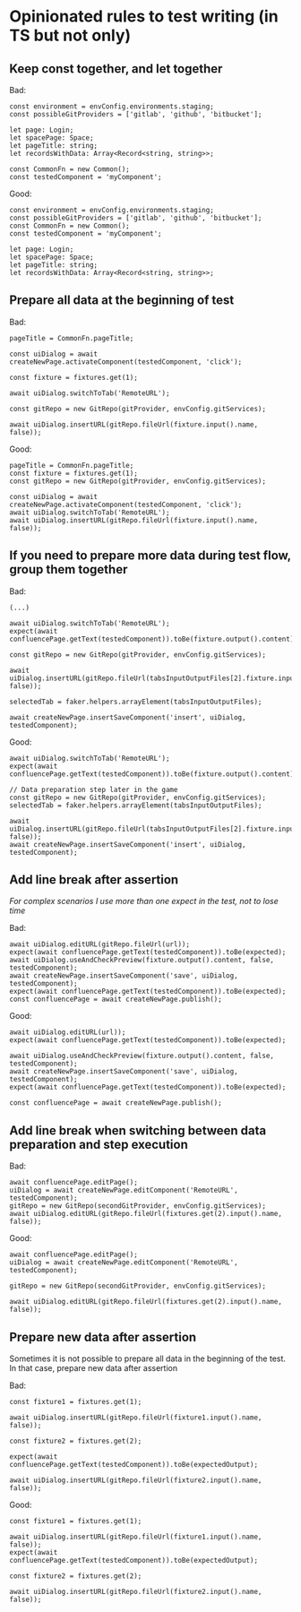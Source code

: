 # Opinionated rules to test writing (in TS but not only)

## Keep const together, and let together

Bad:

```
const environment = envConfig.environments.staging;
const possibleGitProviders = ['gitlab', 'github', 'bitbucket'];

let page: Login;
let spacePage: Space;
let pageTitle: string;
let recordsWithData: Array<Record<string, string>>;

const CommonFn = new Common();
const testedComponent = 'myComponent';
```

Good:

```
const environment = envConfig.environments.staging;
const possibleGitProviders = ['gitlab', 'github', 'bitbucket'];
const CommonFn = new Common();
const testedComponent = 'myComponent';

let page: Login;
let spacePage: Space;
let pageTitle: string;
let recordsWithData: Array<Record<string, string>>;
```

## Prepare all data at the beginning of test

Bad:

```
pageTitle = CommonFn.pageTitle;

const uiDialog = await createNewPage.activateComponent(testedComponent, 'click');

const fixture = fixtures.get(1);

await uiDialog.switchToTab('RemoteURL');

const gitRepo = new GitRepo(gitProvider, envConfig.gitServices);

await uiDialog.insertURL(gitRepo.fileUrl(fixture.input().name, false));
```

Good:
```
pageTitle = CommonFn.pageTitle;
const fixture = fixtures.get(1);
const gitRepo = new GitRepo(gitProvider, envConfig.gitServices);

const uiDialog = await createNewPage.activateComponent(testedComponent, 'click');
await uiDialog.switchToTab('RemoteURL');
await uiDialog.insertURL(gitRepo.fileUrl(fixture.input().name, false));
```

## If you need to prepare more data during test flow, group them together

Bad:
```
(...)

await uiDialog.switchToTab('RemoteURL');
expect(await confluencePage.getText(testedComponent)).toBe(fixture.output().content);

const gitRepo = new GitRepo(gitProvider, envConfig.gitServices);

await uiDialog.insertURL(gitRepo.fileUrl(tabsInputOutputFiles[2].fixture.input().name, false));

selectedTab = faker.helpers.arrayElement(tabsInputOutputFiles);

await createNewPage.insertSaveComponent('insert', uiDialog, testedComponent);
```

Good:
```
await uiDialog.switchToTab('RemoteURL');
expect(await confluencePage.getText(testedComponent)).toBe(fixture.output().content);

// Data preparation step later in the game
const gitRepo = new GitRepo(gitProvider, envConfig.gitServices);
selectedTab = faker.helpers.arrayElement(tabsInputOutputFiles);

await uiDialog.insertURL(gitRepo.fileUrl(tabsInputOutputFiles[2].fixture.input().name, false));
await createNewPage.insertSaveComponent('insert', uiDialog, testedComponent);
```



## Add line break after assertion

*For complex scenarios I use more than one expect in the test, not to lose time*

Bad:

```
await uiDialog.editURL(gitRepo.fileUrl(url));
expect(await confluencePage.getText(testedComponent)).toBe(expected);
await uiDialog.useAndCheckPreview(fixture.output().content, false, testedComponent);
await createNewPage.insertSaveComponent('save', uiDialog, testedComponent);
expect(await confluencePage.getText(testedComponent)).toBe(expected);
const confluencePage = await createNewPage.publish();
```

Good:
```
await uiDialog.editURL(url));
expect(await confluencePage.getText(testedComponent)).toBe(expected);

await uiDialog.useAndCheckPreview(fixture.output().content, false, testedComponent);
await createNewPage.insertSaveComponent('save', uiDialog, testedComponent);
expect(await confluencePage.getText(testedComponent)).toBe(expected);

const confluencePage = await createNewPage.publish();
```


## Add line break when switching between data preparation and step execution

Bad:
```
await confluencePage.editPage();
uiDialog = await createNewPage.editComponent('RemoteURL', testedComponent);
gitRepo = new GitRepo(secondGitProvider, envConfig.gitServices);
await uiDialog.editURL(gitRepo.fileUrl(fixtures.get(2).input().name, false));
```


Good:
```
await confluencePage.editPage();
uiDialog = await createNewPage.editComponent('RemoteURL', testedComponent);

gitRepo = new GitRepo(secondGitProvider, envConfig.gitServices);

await uiDialog.editURL(gitRepo.fileUrl(fixtures.get(2).input().name, false));
```

## Prepare new data after assertion

Sometimes it is not possible to prepare all data in the beginning of the test. In that case, prepare new data after assertion

Bad:
```
const fixture1 = fixtures.get(1);

await uiDialog.insertURL(gitRepo.fileUrl(fixture1.input().name, false));

const fixture2 = fixtures.get(2);

expect(await confluencePage.getText(testedComponent)).toBe(expectedOutput);

await uiDialog.insertURL(gitRepo.fileUrl(fixture2.input().name, false));

```


Good:
```
const fixture1 = fixtures.get(1);

await uiDialog.insertURL(gitRepo.fileUrl(fixture1.input().name, false));
expect(await confluencePage.getText(testedComponent)).toBe(expectedOutput);

const fixture2 = fixtures.get(2);

await uiDialog.insertURL(gitRepo.fileUrl(fixture2.input().name, false));
```
